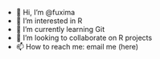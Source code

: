- 👋 Hi, I’m @fuxima
- 👀 I’m interested in R
- 🌱 I’m currently learning Git
- 💞️ I’m looking to collaborate on R projects
- 📫 How to reach me: email me (here)

<!---
fuxima/fuxima is a ✨ special ✨ repository because its `README.md` (this file) appears on your GitHub profile.
You can click the Preview link to take a look at your changes.
--->
